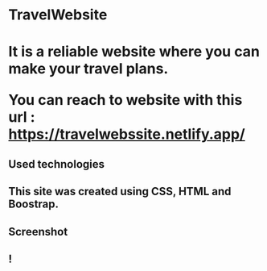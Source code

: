 <h1>TravelWebsite<h1>

It is a reliable website where you can make your travel plans.

You can reach to website with this url : https://travelwebssite.netlify.app/


<h2>Used technologies<h2>

This site was created using CSS, HTML and Boostrap.

<h2>Screenshot<h2>

! [](tour.mp4)



